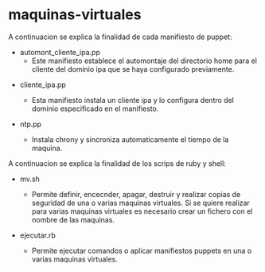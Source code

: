 # maquinas-virtuales


A continuacion se explica la finalidad de cada manifiesto de puppet:

+ automont_cliente_ipa.pp
    - Este manifiesto establece el automontaje del directorio home para el cliente del dominio ipa que se haya configurado previamente.

* cliente_ipa.pp
    - Esta manifiesto instala un cliente ipa y lo configura dentro del dominio especificado en el manifiesto.
  
* ntp.pp
    - Instala chrony y sincroniza automaticamente el tiempo de la maquina.

A continuacion se explica la finalidad de los scrips de ruby y shell:
  
* mv.sh
    - Permite definir, encecnder, apagar, destruir y realizar copias de seguridad de una o varias maquinas virtuales. Si se quiere realizar para varias maquinas virtuales es necesario crear un fichero con el nombre de las maquinas.
  
* ejecutar.rb
    - Permite ejecutar comandos o aplicar manifiestos puppets en una o varias maquinas virtuales.
